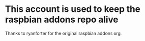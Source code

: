 # This account is used to keep the raspbian addons repo alive
Thanks to ryanforter for the original raspbian addons org.
